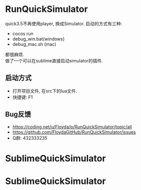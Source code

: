 # RunQuickSimulator

quick3.5不再使用player, 换成Simulator. 启动的方式有三种:  

+ cocos run
+ debug_win.bat(windows)
+ debug_mac.sh (mac)

都很麻烦.  
做了一个可以在sublime直接启动simulator的插件.  


## 启动方式
+ 打开项目文件, 在src下的lua文件.
+ 快捷键: F1

## Bug反馈
+ https://coding.net/u/Floyda/p/RunQuickSimulator/topic/all
+ https://github.com/FloydaGitHub/RunQuickSimulator/issues
+ Q群: 432333235
# SublimeQuickSimulator
# SublimeQuickSimulator
